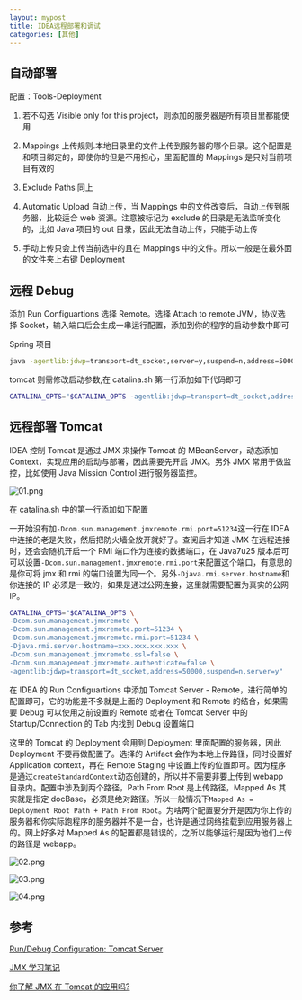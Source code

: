 ```yaml
---
layout: mypost
title: IDEA远程部署和调试
categories: [其他]
---
```


## 自动部署

配置：Tools-Deployment

1. 若不勾选 Visible only for this project，则添加的服务器是所有项目里都能使用

2. Mappings 上传规则.本地目录里的文件上传到服务器的哪个目录。这个配置是和项目绑定的，即使你的但是不用担心，里面配置的 Mappings 是只对当前项目有效的

3. Exclude Paths 同上

4. Automatic Upload 自动上传，当 Mappings 中的文件改变后，自动上传到服务器，比较适合 web 资源。注意被标记为 exclude 的目录是无法监听变化的，比如 Java 项目的 out 目录，因此无法自动上传，只能手动上传

5. 手动上传只会上传当前选中的且在 Mappings 中的文件。所以一般是在最外面的文件夹上右键 Deployment

## 远程 Debug

添加 Run Configuartions 选择 Remote。选择 Attach to remote JVM，协议选择 Socket，输入端口后会生成一串运行配置，添加到你的程序的启动参数中即可

Spring 项目

```sh
java -agentlib:jdwp=transport=dt_socket,server=y,suspend=n,address=50000 -jar web.jar
```

tomcat 则需修改启动参数,在 catalina.sh 第一行添加如下代码即可

```sh
CATALINA_OPTS="$CATALINA_OPTS -agentlib:jdwp=transport=dt_socket,address=50000,suspend=n,server=y"
```

## 远程部署 Tomcat

IDEA 控制 Tomcat 是通过 JMX 来操作 Tomcat 的 MBeanServer，动态添加 Context，实现应用的启动与部署，因此需要先开启 JMX。另外 JMX 常用于做监控，比如使用 Java Mission Control 进行服务器监控。

![01.png](01.png)

在 catalina.sh 中的第一行添加如下配置

一开始没有加`-Dcom.sun.management.jmxremote.rmi.port=51234`这一行在 IDEA 中连接的老是失败，然后把防火墙全放开就好了。查阅后才知道 JMX 在远程连接时，还会会随机开启一个 RMI 端口作为连接的数据端口，在 Java7u25 版本后可可以设置`-Dcom.sun.management.jmxremote.rmi.port`来配置这个端口，有意思的是你可将 jmx 和 rmi 的端口设置为同一个。另外`-Djava.rmi.server.hostname`和你连接的 IP 必须是一致的，如果是通过公网连接，这里就需要配置为真实的公网 IP。

```sh
CATALINA_OPTS="$CATALINA_OPTS \
-Dcom.sun.management.jmxremote \
-Dcom.sun.management.jmxremote.port=51234 \
-Dcom.sun.management.jmxremote.rmi.port=51234 \
-Djava.rmi.server.hostname=xxx.xxx.xxx.xxx \
-Dcom.sun.management.jmxremote.ssl=false \
-Dcom.sun.management.jmxremote.authenticate=false \
-agentlib:jdwp=transport=dt_socket,address=50000,suspend=n,server=y"
```

在 IDEA 的 Run Configuartions 中添加 Tomcat Server - Remote，进行简单的配置即可，它的功能差不多就是上面的 Deployment 和 Remote 的结合，如果需要 Debug 可以使用之前设置的 Remote 或者在 Tomcat Server 中的 Startup/Connection 的 Tab 内找到 Debug 设置端口

这里的 Tomcat 的 Deployment 会用到 Deployment 里面配置的服务器，因此 Deployment 不要再做配置了。选择的 Artifact 会作为本地上传路径，同时设置好 Application context，再在 Remote Staging 中设置上传的位置即可。因为程序是通过`createStandardContext`动态创建的，所以并不需要非要上传到 webapp 目录内。配置中涉及到两个路径，Path From Root 是上传路径，Mapped As 其实就是指定 docBase，必须是绝对路径。所以一般情况下`Mapped As = Deployment Root Path + Path From Root`。为啥两个配置要分开是因为你上传的服务器和你实际跑程序的服务器并不是一台，也许是通过网络挂载到应用服务器上的。网上好多对 Mapped As 的配置都是错误的，之所以能够运行是因为他们上传的路径是 webapp。

![02.png](02.png)

![03.png](03.png)

![04.png](04.png)

## 参考

[Run/Debug Configuration: Tomcat Server](https://www.jetbrains.com/help/idea/2019.1/run-debug-configuration-tomcat-server.html)

[JMX 学习笔记](https://www.jianshu.com/p/414647c1179e)

[你了解 JMX 在 Tomcat 的应用吗?](https://www.jianshu.com/p/803d3608c83f)
